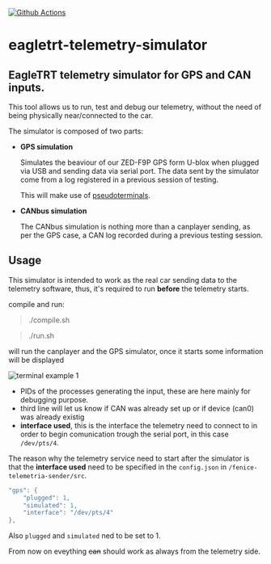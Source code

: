 [![Github Actions](https://github.com/eagletrt/eagletrt-telemetria-simulator/workflows/Lint/badge.svg)](https://github.com/eagletrt/eagletrt-telemetria-simulator/actions)
# eagletrt-telemetry-simulator

## EagleTRT telemetry simulator for GPS and CAN inputs.

This tool allows us to run, test and debug our telemetry, without the need of being physically near/connected to the car.

The simulator is composed of two parts:

* __GPS simulation__

    Simulates the beaviour of our ZED-F9P GPS form U-blox when plugged via USB and sending data via serial port.
    The data sent by the simulator come from a log registered in a previous session of testing.

    This will make use of [pseudoterminals](https://linux.die.net/man/4/ptmx).

* __CANbus simulation__

    The CANbus simulation is nothing more than a canplayer sending, as per the GPS case, a CAN log recorded during a previous testing session.


## Usage 

This simulator is intended to work as the real car sending data to the telemetry software, thus, it's required to run __before__ the telemetry starts.

compile and run:
>./compile.sh

>./run.sh

will run the canplayer and the GPS simulator, once it starts some information will be displayed

![terminal example 1](readMEimg/terminal)

* PIDs of the processes generating the input, these are here mainly for debugging purpose.
* third line will let us know if CAN was already set up or if device (can0) was already existig
* __interface used__, this is the interface the telemetry need to connect to in order to begin comunication trough the serial port, in this case `/dev/pts/4`.
  
The reason why the telemetry service need to start after the simulator is that the __interface used__ need to be specified in the `config.json` in `/fenice-telemetria-sender/src`.
```C
"gps": {
    "plugged": 1,
    "simulated": 1,
    "interface": "/dev/pts/4"
},
```

Also `plugged` and `simulated` ned to be set to 1.

From now on eveything ~~can~~ should work as always from the telemetry side. 

